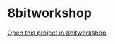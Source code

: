 8bitworkshop
=====

[Open this project in 8bitworkshop](http://8bitworkshop.com/redir.html?platform=zx&githubURL=https%3A%2F%2Fgithub.com%2Frejunity%2F8bitworkshop&file=colors.asm).
